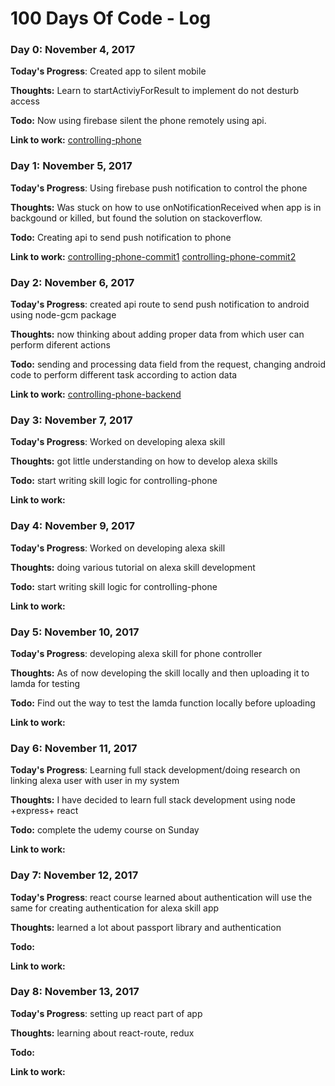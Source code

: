 # 100 Days Of Code - Log

### Day 0: November 4, 2017

**Today's Progress**: Created app to silent mobile

**Thoughts:** Learn to startActiviyForResult to implement do not desturb access

**Todo:** Now using firebase silent the phone remotely using api.

**Link to work:** [controlling-phone](https://github.com/nirajmark/controlling-phone)

### Day 1: November 5, 2017

**Today's Progress**: Using firebase push notification to control the phone

**Thoughts:** Was stuck on how to use onNotificationReceived when app is in backgound or killed, but found the solution on stackoverflow.

**Todo:** Creating api to send push notification to phone

**Link to work:** [controlling-phone-commit1](https://github.com/nirajmark/controlling-phone/commit/b375c0f01f3e31830a82a9b0558a8109980abbdc)
[controlling-phone-commit2](https://github.com/nirajmark/controlling-phone/commit/2f8594c870372c6f07359d555bbfe6cdb8cf0544)

### Day 2: November 6, 2017

**Today's Progress**: created api route to send push notification to android using node-gcm package

**Thoughts:** now thinking about adding proper data from which user can perform diferent actions

**Todo:** sending and processing data field from the request, changing android code to perform different task according to action data

**Link to work:** [controlling-phone-backend](https://github.com/nirajmark/controlling-phone-backend/commit/57ed68609ccbb2df2ec4c199d0798a8972324410)

### Day 3: November 7, 2017

**Today's Progress**: Worked on developing alexa skill

**Thoughts:** got little understanding on how to develop alexa skills

**Todo:** start writing skill logic for controlling-phone

**Link to work:**


### Day 4: November 9, 2017

**Today's Progress**: Worked on developing alexa skill

**Thoughts:** doing various tutorial on alexa skill development

**Todo:** start writing skill logic for controlling-phone

**Link to work:**


### Day 5: November 10, 2017

**Today's Progress**: developing alexa skill for phone controller

**Thoughts:** As of now developing the skill locally and then uploading it to lamda for testing

**Todo:** Find out the way to test the lamda function locally before uploading

**Link to work:**

### Day 6: November 11, 2017

**Today's Progress**: Learning full stack development/doing research on linking alexa user with user in my system

**Thoughts:** I have decided to learn full stack development using node +express+ react

**Todo:** complete the udemy course on Sunday

**Link to work:**

### Day 7: November 12, 2017

**Today's Progress**: react course learned about authentication will use the same for creating authentication for alexa skill app

**Thoughts:** learned a lot about passport library and authentication

**Todo:**

**Link to work:**

### Day 8: November 13, 2017

**Today's Progress**: setting up react part of app

**Thoughts:** learning about react-route, redux

**Todo:**

**Link to work:**
